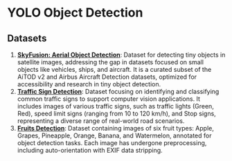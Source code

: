 # YOLO Object Detection

## Datasets
1. [**SkyFusion: Aerial Object Detection**](https://www.kaggle.com/datasets/kailaspsudheer/tiny-object-detection): Dataset for detecting tiny objects in satellite images, addressing the gap in datasets focused on small objects like vehicles, ships, and aircraft. It is a curated subset of the AiTOD v2 and Airbus Aircraft Detection datasets, optimized for accessibility and research in tiny object detection.
2. [**Traffic Sign Detection**](https://www.kaggle.com/datasets/pkdarabi/cardetection): Dataset focusing on identifying and classifying common traffic signs to support computer vision applications. It includes images of various traffic signs, such as traffic lights (Green, Red), speed limit signs (ranging from 10 to 120 km/h), and Stop signs, representing a diverse range of real-world road scenarios.
3. [**Fruits Detection**](https://www.kaggle.com/datasets/lakshaytyagi01/fruit-detection): Dataset containing images of six fruit types: Apple, Grapes, Pineapple, Orange, Banana, and Watermelon, annotated for object detection tasks. Each image has undergone preprocessing, including auto-orientation with EXIF data stripping.